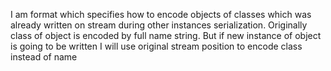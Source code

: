 I am format which specifies how to encode objects of classes which was already written on stream during other instances serialization.
Originally class of object is encoded by full name string. But if new instance of object is going to be written I will use original stream position to encode class instead of name